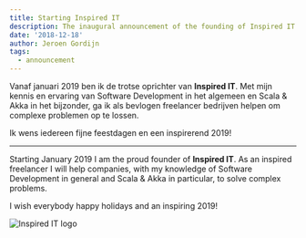 ```yaml
---
title: Starting Inspired IT
description: The inaugural announcement of the founding of Inspired IT
date: '2018-12-18'
author: Jeroen Gordijn
tags:
  - announcement
---
```

Vanaf januari 2019 ben ik de trotse oprichter van **Inspired IT**. Met mijn kennis en ervaring van Software Development in het algemeen en Scala & Akka in het bijzonder, ga ik als bevlogen freelancer bedrijven helpen om complexe problemen op te lossen.

Ik wens iedereen fijne feestdagen en een inspirerend 2019!

* * *

Starting January 2019 I am the proud founder of **Inspired IT**. As an inspired freelancer I will help companies, with my knowledge of Software Development in general and Scala & Akka in particular, to solve complex problems.

I wish everybody happy holidays and an inspiring 2019!

![Inspired IT logo](/images/inspire.png)
